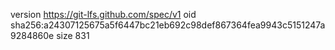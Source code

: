 version https://git-lfs.github.com/spec/v1
oid sha256:a24307125675a5f6447bc21eb692c98def867364fea9943c5151247a9284860e
size 831
